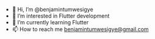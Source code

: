 - 👋 Hi, I’m @benjamintumwesigye
- 👀 I’m interested in Flutter development
- 🌱 I’m currently learning Flutter
- 📫 How to reach me benjamintumwesigye@gmail.com

<!---
benjamintumwesigye/benjamintumwesigye is a ✨ special ✨ repository because its `README.md` (this file) appears on your GitHub profile.
You can click the Preview link to take a look at your changes.
--->
